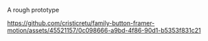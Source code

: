 A rough prototype




https://github.com/cristicretu/family-button-framer-motion/assets/45521157/0c098666-a9bd-4f86-90d1-b5353f831c21

